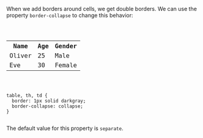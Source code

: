 When we add borders around cells,
we get double borders. We can use
the property `border-collapse`
to change this behavior:

<codeblock language="css" type="lesson">
<code>
<panel language="html">
<table>
  <tr>
    <th>Name</th>
    <th>Age</th>
    <th>Gender</th>
  </tr>
  <tr>
    <td>Oliver</td>
    <td>25</td>
    <td>Male</td>
  </tr>
  <tr>
    <td>Eve</td>
    <td>30</td>
    <td>Female</td>
  </tr>
</table>
</panel>
<panel language="css">
table, th, td {
  border: 1px solid darkgray;
  border-collapse: collapse;
}
</panel>
</code>
</codeblock>

The default value for this property is `separate`.
